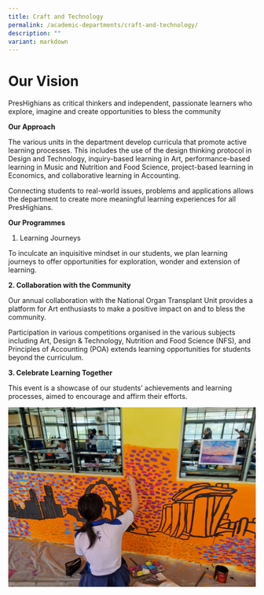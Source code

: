 ```yaml
---
title: Craft and Technology
permalink: /academic-departments/craft-and-technology/
description: ""
variant: markdown
---
```

# Our Vision

PresHighians as critical thinkers and independent, passionate learners who explore, imagine and create opportunities to bless the community

**Our Approach**

The various units in the department develop curricula that promote active learning processes. This includes the use of the design thinking protocol in Design and Technology, inquiry-based learning in Art, performance-based learning in Music and Nutrition and Food Science, project-based learning in Economics, and collaborative learning in Accounting.

Connecting students to real-world issues, problems and applications allows the department to create more meaningful learning experiences for all PresHighians.

**Our Programmes**

1. Learning Journeys

To inculcate an inquisitive mindset in our students, we plan learning journeys to offer opportunities for exploration, wonder and extension of learning.

**2. Collaboration with the Community**

Our annual collaboration with the National Organ Transplant Unit provides a platform for Art enthusiasts to make a positive impact on and to bless the community.

Participation in various competitions organised in the various subjects including Art, Design & Technology, Nutrition and Food Science (NFS), and Principles of Accounting (POA) extends learning opportunities for students beyond the curriculum.

**3. Celebrate Learning Together**

This event is a showcase of our students’ achievements and learning processes, aimed to encourage and affirm their efforts.

![](/images/2023images/C%20and%20T/art1%202023.jpg)

